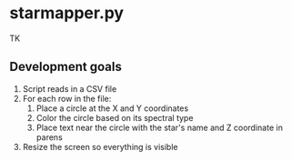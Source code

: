 # starmapper.py

TK

## Development goals

1. Script reads in a CSV file
2. For each row in the file:
	1. Place a circle at the X and Y coordinates
	2. Color the circle based on its spectral type
	3. Place text near the circle with the star's name and Z coordinate in parens
4. Resize the screen so everything is visible


